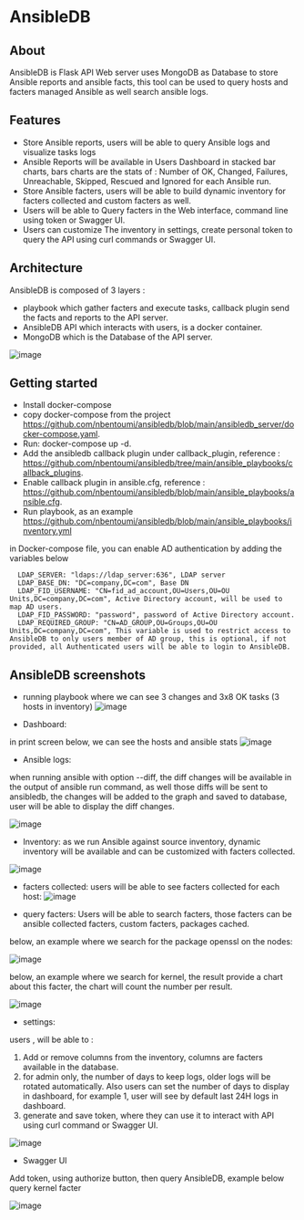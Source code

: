 AnsibleDB
=========================================
About
-----
AnsibleDB is Flask API Web server uses MongoDB as Database to store Ansible reports and ansible facts, this tool can be used to query hosts and facters managed Ansible as well search ansible logs.

Features
--------
* Store Ansible reports, users will be able to query Ansible logs and visualize tasks logs
* Ansible Reports will be available in Users Dashboard in stacked bar charts, bars charts are the stats of : Number of OK, Changed, Failures, Unreachable, Skipped, Rescued and Ignored for each Ansible run.
* Store Ansible facters, users will be able to build dynamic inventory for facters collected and custom facters as well.
* Users will be able to Query facters in the Web interface, command line using token or Swagger UI.
* Users can customize The inventory in settings, create personal token to query the API using curl commands or Swagger UI.

Architecture
--------
AnsibleDB is composed of 3 layers :
* playbook which gather facters and execute tasks, callback plugin send the facts and reports to the API server.
* AnsibleDB API which interacts with users, is a docker container.
* MongoDB which is the Database of the API server.

![image](https://github.com/nbentoumi/ansibledb/assets/6154423/0c6220b4-ec1b-420a-9617-6bd6ce6af6a1)



Getting started
---------------
* Install docker-compose
* copy docker-compose from the project https://github.com/nbentoumi/ansibledb/blob/main/ansibledb_server/docker-compose.yaml.
* Run: docker-compose up -d.
* Add the ansibledb callback plugin under callback_plugin, reference : https://github.com/nbentoumi/ansibledb/tree/main/ansible_playbooks/callback_plugins.
* Enable callback plugin in ansible.cfg, reference : https://github.com/nbentoumi/ansibledb/blob/main/ansible_playbooks/ansible.cfg.
* Run playbook, as an example https://github.com/nbentoumi/ansibledb/blob/main/ansible_playbooks/inventory.yml

in Docker-compose file, you can enable AD authentication by adding the variables below

      LDAP_SERVER: "ldaps://ldap_server:636", LDAP server
      LDAP_BASE_DN: "DC=company,DC=com", Base DN
      LDAP_FID_USERNAME: "CN=fid_ad_account,OU=Users,OU=OU Units,DC=company,DC=com", Active Directory account, will be used to map AD users. 
      LDAP_FID_PASSWORD: "password", password of Active Directory account.
      LDAP_REQUIRED_GROUP: "CN=AD_GROUP,OU=Groups,OU=OU Units,DC=company,DC=com", This variable is used to restrict access to AnsibleDB to only users member of AD group, this is optional, if not provided, all Authenticated users will be able to login to AnsibleDB.

AnsibleDB screenshots
---------------
* running playbook where we can see 3 changes and 3x8 OK tasks (3 hosts in inventory)
![image](https://github.com/nbentoumi/ansibledb/assets/6154423/e75e7c0c-beee-4d5a-bbf0-9ae494eaf1e8)


* Dashboard:

in print screen below, we can see the hosts and ansible stats
![image](https://github.com/nbentoumi/ansibledb/assets/6154423/fc54a148-9e95-4888-90d0-c08950f258e2)

* Ansible logs:

when running ansible with option --diff, the diff changes will be available in the output of ansible run command, as well those diffs will be sent to ansibledb, the changes will be added to the graph and saved to database, user will be able to display the diff changes.

![image](https://github.com/nbentoumi/ansibledb/assets/6154423/dae6e305-0abc-454d-bbe1-0b49298607d7)

* Inventory:
as we run Ansible against source inventory, dynamic inventory will be available and can be customized with facters collected.

![image](https://github.com/nbentoumi/ansibledb/assets/6154423/618cf575-be2a-462c-aadf-0503db8c3438)

* facters collected:
users will be able to see facters collected for each host:
![image](https://github.com/nbentoumi/ansibledb/assets/6154423/2179e6c6-792f-4dcc-b499-b934358a617f)

* query facters:
Users will be able to search facters, those facters can be ansible collected facters, custom facters, packages cached.

below, an example where we search for the package openssl on the nodes:

![image](https://github.com/nbentoumi/ansibledb/assets/6154423/51008458-3609-48f7-b4fe-330d912bd762)

below, an example where we search for kernel, the result provide a chart about this facter, the chart will count the number per result.

![image](https://github.com/nbentoumi/ansibledb/assets/6154423/f0c39d20-a21d-4f4e-ab3c-a410fcaee9cf)
* settings:

users , will be able to :

1) Add or remove columns from the inventory, columns are facters available in the database.
2) for admin only, the number of days to keep logs, older logs will be rotated automatically. Also users can set the number of days to display in dashboard, for example 1, user will see by default last 24H logs in dashboard.
3) generate and save token, where they can use it to interact with API using curl command or Swagger UI.

![image](https://github.com/nbentoumi/ansibledb/assets/6154423/dac0ef24-7629-48e9-9098-1dd97e955ff8)

* Swagger UI

Add token, using authorize button, then query AnsibleDB, example below query kernel facter

![image](https://github.com/nbentoumi/ansibledb/assets/6154423/7bc85905-6a8f-4e06-9ba7-204a62a2c095)










